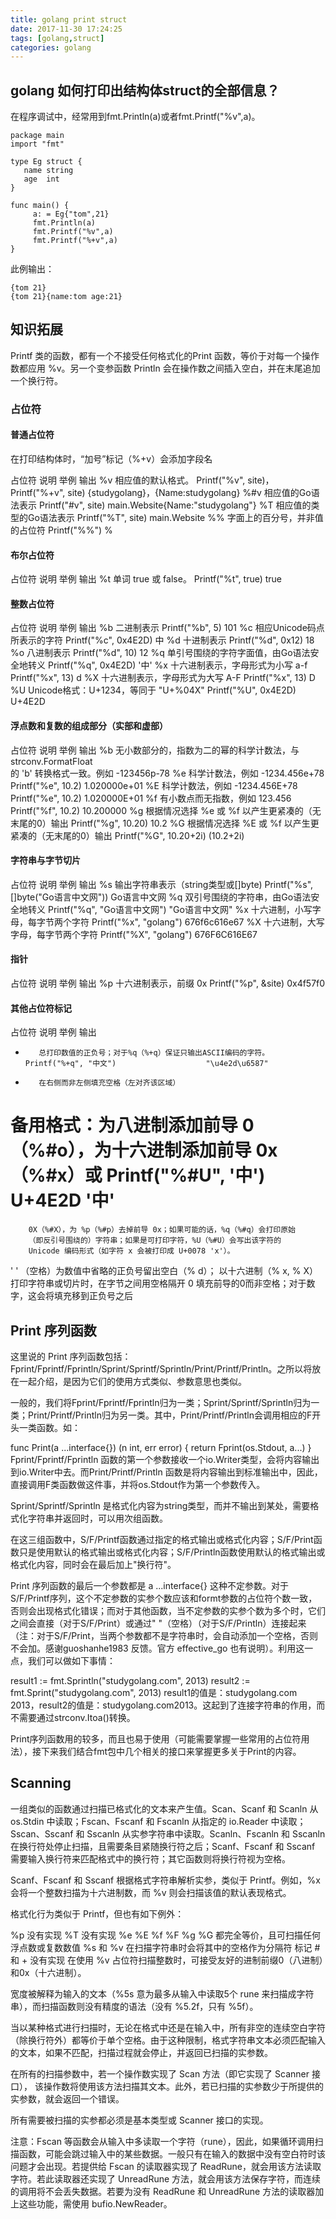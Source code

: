 ```yaml
---
title: golang print struct
date: 2017-11-30 17:24:25
tags: [golang,struct]
categories: golang
---
```

## golang 如何打印出结构体struct的全部信息？
在程序调试中，经常用到fmt.Println(a)或者fmt.Printf("%v",a)。
```
package main
import "fmt"

type Eg struct {
   name string
   age  int  
}

func main() {
     a: = Eg{"tom",21}
     fmt.Println(a)
     fmt.Printf("%v",a)
     fmt.Printf("%+v",a)
}
```
此例输出：
```
{tom 21}
{tom 21}{name:tom age:21}
```
## 知识拓展
Printf 类的函数，都有一个不接受任何格式化的Print 函数，等价于对每一个操作数都应用 %v。另一个变参函数 Println 会在操作数之间插入空白，并在末尾追加一个换行符。
### 占位符

#### 普通占位符
 在打印结构体时，“加号”标记（%+v）会添加字段名

占位符                        说明                        举例                                        输出
%v        相应值的默认格式。                            Printf("%v", site)，Printf("%+v", site)   {studygolang}，{Name:studygolang}
%#v       相应值的Go语法表示                            Printf("#v", site)                        main.Website{Name:"studygolang"}
%T        相应值的类型的Go语法表示                      Printf("%T", site)                        main.Website
%%        字面上的百分号，并非值的占位符                Printf("%%")                              %

#### 布尔占位符
占位符                        说明                        举例                                        输出
%t        单词 true 或 false。                            Printf("%t", true)                        true

#### 整数占位符
占位符                        说明                        举例                                    输出
%b        二进制表示                                    Printf("%b", 5)                        101
%c        相应Unicode码点所表示的字符                    Printf("%c", 0x4E2D)                中
%d        十进制表示                                    Printf("%d", 0x12)                    18
%o        八进制表示                                    Printf("%d", 10)                    12
%q        单引号围绕的字符字面值，由Go语法安全地转义        Printf("%q", 0x4E2D)                '中'
%x        十六进制表示，字母形式为小写 a-f                Printf("%x", 13)                    d
%X        十六进制表示，字母形式为大写 A-F                Printf("%x", 13)                    D
%U        Unicode格式：U+1234，等同于 "U+%04X"            Printf("%U", 0x4E2D)                U+4E2D
#### 浮点数和复数的组成部分（实部和虚部）
占位符                        说明                                                举例                                    输出
%b        无小数部分的，指数为二的幂的科学计数法，与 strconv.FormatFloat    
        的 'b' 转换格式一致。例如 -123456p-78
%e        科学计数法，例如 -1234.456e+78                                    Printf("%e", 10.2)                            1.020000e+01
%E        科学计数法，例如 -1234.456E+78                                    Printf("%e", 10.2)                            1.020000E+01
%f        有小数点而无指数，例如 123.456                                    Printf("%f", 10.2)                            10.200000
%g        根据情况选择 %e 或 %f 以产生更紧凑的（无末尾的0）输出                Printf("%g", 10.20)                            10.2
%G        根据情况选择 %E 或 %f 以产生更紧凑的（无末尾的0）输出                Printf("%G", 10.20+2i)                        (10.2+2i)
#### 字符串与字节切片
占位符                        说明                                                举例                                    输出
%s        输出字符串表示（string类型或[]byte)                            Printf("%s", []byte("Go语言中文网"))        Go语言中文网
%q        双引号围绕的字符串，由Go语法安全地转义                            Printf("%q", "Go语言中文网")                "Go语言中文网"
%x        十六进制，小写字母，每字节两个字符                                Printf("%x", "golang")                        676f6c616e67
%X        十六进制，大写字母，每字节两个字符                                Printf("%X", "golang")                        676F6C616E67
#### 指针
占位符                        说明                                                举例                                    输出
%p        十六进制表示，前缀 0x                                            Printf("%p", &site)                            0x4f57f0
#### 其他占位符标记
占位符                        说明                                                举例                                    输出
+        总打印数值的正负号；对于%q（%+q）保证只输出ASCII编码的字符。            Printf("%+q", "中文")                    "\u4e2d\u6587"
-        在右侧而非左侧填充空格（左对齐该区域）
#        备用格式：为八进制添加前导 0（%#o），为十六进制添加前导 0x（%#x）或    Printf("%#U", '中')                        U+4E2D '中'
        0X（%#X），为 %p（%#p）去掉前导 0x；如果可能的话，%q（%#q）会打印原始
        （即反引号围绕的）字符串；如果是可打印字符，%U（%#U）会写出该字符的
        Unicode 编码形式（如字符 x 会被打印成 U+0078 'x'）。
' '        （空格）为数值中省略的正负号留出空白（% d）；
        以十六进制（% x, % X）打印字符串或切片时，在字节之间用空格隔开
0        填充前导的0而非空格；对于数字，这会将填充移到正负号之后

##  Print 序列函数
这里说的 Print 序列函数包括：Fprint/Fprintf/Fprintln/Sprint/Sprintf/Sprintln/Print/Printf/Println。之所以将放在一起介绍，是因为它们的使用方式类似、参数意思也类似。

一般的，我们将Fprint/Fprintf/Fprintln归为一类；Sprint/Sprintf/Sprintln归为一类；Print/Printf/Println归为另一类。其中，Print/Printf/Println会调用相应的F开头一类函数。如：

func Print(a ...interface{}) (n int, err error) {
    return Fprint(os.Stdout, a...)
}
Fprint/Fprintf/Fprintln 函数的第一个参数接收一个io.Writer类型，会将内容输出到io.Writer中去。而Print/Printf/Println 函数是将内容输出到标准输出中，因此，直接调用F类函数做这件事，并将os.Stdout作为第一个参数传入。

Sprint/Sprintf/Sprintln 是格式化内容为string类型，而并不输出到某处，需要格式化字符串并返回时，可以用次组函数。

在这三组函数中，S/F/Printf函数通过指定的格式输出或格式化内容；S/F/Print函数只是使用默认的格式输出或格式化内容；S/F/Println函数使用默认的格式输出或格式化内容，同时会在最后加上"换行符"。

Print 序列函数的最后一个参数都是 a ...interface{} 这种不定参数。对于S/F/Printf序列，这个不定参数的实参个数应该和formt参数的占位符个数一致，否则会出现格式化错误；而对于其他函数，当不定参数的实参个数为多个时，它们之间会直接（对于S/F/Print）或通过" "（空格）（对于S/F/Println）连接起来（注：对于S/F/Print，当两个参数都不是字符串时，会自动添加一个空格，否则不会加。感谢guoshanhe1983 反馈。官方 effective_go 也有说明）。利用这一点，我们可以做如下事情：

result1 := fmt.Sprintln("studygolang.com", 2013)
result2 := fmt.Sprint("studygolang.com", 2013)
result1的值是：studygolang.com 2013，result2的值是：studygolang.com2013。这起到了连接字符串的作用，而不需要通过strconv.Itoa()转换。

Print序列函数用的较多，而且也易于使用（可能需要掌握一些常用的占位符用法），接下来我们结合fmt包中几个相关的接口来掌握更多关于Print的内容。

## Scanning
一组类似的函数通过扫描已格式化的文本来产生值。Scan、Scanf 和 Scanln 从 os.Stdin 中读取；Fscan、Fscanf 和 Fscanln 从指定的 io.Reader 中读取； Sscan、Sscanf 和 Sscanln 从实参字符串中读取。Scanln、Fscanln 和 Sscanln 在换行符处停止扫描，且需要条目紧随换行符之后；Scanf、Fscanf 和 Sscanf 需要输入换行符来匹配格式中的换行符；其它函数则将换行符视为空格。

Scanf、Fscanf 和 Sscanf 根据格式字符串解析实参，类似于 Printf。例如，%x 会将一个整数扫描为十六进制数，而 %v 则会扫描该值的默认表现格式。

格式化行为类似于 Printf，但也有如下例外：

%p 没有实现
%T 没有实现
%e %E %f %F %g %G 都完全等价，且可扫描任何浮点数或复数数值
%s 和 %v 在扫描字符串时会将其中的空格作为分隔符
标记 # 和 + 没有实现
在使用 %v 占位符扫描整数时，可接受友好的进制前缀0（八进制）和0x（十六进制）。

宽度被解释为输入的文本（%5s 意为最多从输入中读取5个 rune 来扫描成字符串），而扫描函数则没有精度的语法（没有 %5.2f，只有 %5f）。

当以某种格式进行扫描时，无论在格式中还是在输入中，所有非空的连续空白字符 （除换行符外）都等价于单个空格。由于这种限制，格式字符串文本必须匹配输入的文本，如果不匹配，扫描过程就会停止，并返回已扫描的实参数。

在所有的扫描参数中，若一个操作数实现了 Scan 方法（即它实现了 Scanner 接口）， 该操作数将使用该方法扫描其文本。此外，若已扫描的实参数少于所提供的实参数，就会返回一个错误。

所有需要被扫描的实参都必须是基本类型或 Scanner 接口的实现。

注意：Fscan 等函数会从输入中多读取一个字符（rune），因此，如果循环调用扫描函数，可能会跳过输入中的某些数据。一般只有在输入的数据中没有空白符时该问题才会出现。若提供给 Fscan 的读取器实现了 ReadRune，就会用该方法读取字符。若此读取器还实现了 UnreadRune 方法，就会用该方法保存字符，而连续的调用将不会丢失数据。若要为没有 ReadRune 和 UnreadRune 方法的读取器加上这些功能，需使用 bufio.NewReader。
